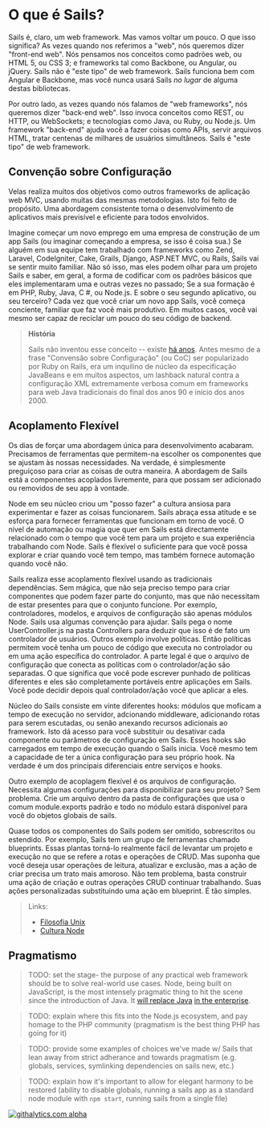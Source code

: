 # O que é Sails?

Sails é, claro, um web framework. Mas vamos voltar um pouco. O que isso significa? As vezes quando nos referimos a "web", nós queremos dizer "front-end web". Nós pensamos nos conceitos como padrões web, ou HTML 5, ou CSS 3; e frameworks tal como Backbone, ou Angular, ou jQuery. Sails não é "este tipo" de web framework. Sails funciona bem com Angular e Backbone, mas você nunca usará Sails _no lugar_ de alguma destas bibliotecas.

Por outro lado, as vezes quando nós falamos de "web frameworks", nós queremos dizer "back-end web". Isso invoca conceitos como REST, ou HTTP, ou WebSockets; e tecnologias como Java, ou Ruby, ou Node.js. Um framework "back-end" ajuda você a fazer coisas como APIs, servir arquivos HTML, tratar centenas de milhares de usuários simultâneos. Sails é "este tipo" de web framework.


## Convenção sobre Configuração

Velas realiza muitos dos objetivos como outros frameworks de aplicação web MVC, usando muitas das mesmas metodologias. Isto foi feito de propósito. Uma abordagem consistente torna o desenvolvimento de aplicativos mais previsível e eficiente para todos envolvidos.

Imagine começar um novo emprego em uma empresa de construção de um app Sails (ou imaginar começando a empresa, se isso é coisa sua.) Se alguém em sua equipe tem trabalhado com frameworks como Zend, Laravel, CodeIgniter, Cake, Grails, Django, ASP.NET MVC, ou Rails, Sails vai se sentir muito familiar. Não só isso, mas eles podem olhar para um projeto Sails e saber, em geral, a forma de codificar com os padrões básicos que eles implementaram uma e outras vezes no passado; Se a sua formação é em PHP, Ruby, Java, C #, ou Node.js. E sobre o seu segundo aplicativo, ou seu terceiro? Cada vez que você criar um novo app Sails, você começa conciente, familiar que faz você mais produtivo. Em muitos casos, você vai mesmo ser capaz de reciclar um pouco do seu código de backend.

> **História**
>
> Sails não inventou esse conceito -- existe [há anos](https://en.wikipedia.org/wiki/Convention_over_configuration). Antes mesmo de a frase "Convensão sobre Configuração" (ou CoC) ser popularizado por Ruby on Rails, era um inquilino de núcleo da especificação JavaBeans e em muitos aspectos, um lashback natural contra a configuração XML extremamente verbosa comum em frameworks para web Java tradicionais do final dos anos 90 e início dos anos 2000.

## Acoplamento Flexível

Os dias de forçar uma abordagem única para desenvolvimento acabaram. Precisamos de ferramentas que permitem-na escolher os componentes que se ajustam às nossas necessidades. Na verdade, é simplesmente preguiçoso para criar as coisas de outra maneira. A abordagem de Sails está a componentes acoplados livremente, para que possam ser adicionado ou removidos de seu app à vontade.

Node em seu núcleo criou um "posso fazer" a cultura ansiosa para experimentar e fazer as coisas funcionarem. Sails abraça essa atitude e se esforça para fornecer ferramentas que funcionam em torno de você. O nível de automação ou magia que quer em Sails está directamente relacionado com o tempo que você tem para um projeto e sua experiência trabalhando com Node. Sails é flexível o suficiente para que você possa explorar e criar quando você tem tempo, mas também fornece automação quando você não.

Sails realiza esse acoplamento flexível usando as tradicionais dependências. Sem mágica, que não seja preciso tempo para criar componentes que podem fazer parte do conjunto, mas que não necessitam de estar presentes para que o conjunto funcione. Por exemplo, controladores, modelos, e arquivos de configuração são apenas módulos Node. Sails usa algumas convenção para ajudar. Sails pega o nome UserController.js na pasta Controllers para deduzir que isso é de fato um controlador de usuários. Outros exemplo involve políticas. Então políticas permitem você tenha um pouco de código que executa no controlador ou em uma ação específica do controlador. A parte legal é que o arquivo de configuração que conecta as políticas com o controlador/ação são separadas. O que significa que você pode escrever punhado de políticas diferentes e eles são completamente portáveis entre aplicações em Sails. Você pode decidir depois qual controlador/ação você que aplicar a eles.

Núcleo do Sails consiste em vinte diferentes hooks: módulos que moficam a tempo de execução no servidor, adcionando middleware, adicionando rotas para serem escutadas, ou senão anexando recursos adicionais ao framework. Isto dá acesso para você substituir ou desativar cada componente ou parâmetros de configuração em Sails. Esses hooks são carregados em tempo de execução quando o Sails inicia. Você mesmo tem a capacidade de ter a única configuração para seu próprio hook. Na verdade é um dos principais diferenciais entre serviços e hooks.

Outro exemplo de acoplagem flexível é os arquivos de configuração. Necessita algumas configurações para disponibilizar para seu projeto? Sem problema. Crie um arquivo dentro da pasta de configurações que usa o comum module.exports padrão e todo no módulo estará disponível para você do objetos globais de sails.

Quase todos os componentes do Sails podem ser omitido, sobrescritos ou estendido. Por exemplo, Sails tem um grupo de ferramentas chamado blueprints. Essas plantas torná-lo realmente fácil de levantar um projeto e execução no que se refere a rotas e operações de CRUD. Mas suponha que você deseja usar operações de leitura, atualizar e exclusão, mas a ação de criar precisa um trato mais amoroso. Não tem problema, basta construir uma ação de criação e outras operações CRUD continuar trabalhando. Suas ações personalizadas substituindo uma ação em blueprint. É tão simples.

> Links:
> + [Filosofia Unix](http://blog.izs.me/post/48281998870/unix-philosophy-and-node-js)
> + [Cultura Node](https://blog.nodejitsu.com/the-nodejs-philosophy/)


## Pragmatismo

> TODO: set the stage- the purpose of any practical web framework should be to solve real-world use cases.  Node, being built on JavaScript, is the most intensely pragmatic thing to hit the scene since the introduction of Java.  It [will replace Java](http://readwrite.com/2013/08/09/why-javascript-will-become-the-dominant-programming-language-of-the-enterprise) [in the enterprise](http://blog.appfog.com/node-js-is-taking-over-the-enterprise-whether-you-like-it-or-not/).

> TODO: explain where this fits into the Node.js ecosystem, and pay homage to the PHP community (pragmatism is the best thing PHP has going for it)

> TODO: provide some examples of choices we've made w/ Sails that lean away from strict adherance and towards pragmatism (e.g. globals, services, symlinking dependencies on sails new, etc.)

> TODO: explain how it's important to allow for elegant harmony to be restored (ability to disable globals, running a sails app as a standard node module with `npm start`, running sails from a single file)



<!--
## The MVC Architecture
Sails implements the aforementioned Model, View, Controller (MVC) architecture for Node.js. You can learn more about MVC <a href="https://docs.djangoproject.com/en/dev/faq/general/#django-appears-to-be-a-mvc-framework-but-you-call-the-controller-the-view-and-the-view-the-template-how-come-you-don-t-use-the-standard-names">here</a>, <a href="http://symfony.com/legacy/doc/askeet/1_0/en/3">here</a>, and <a href="http://guides.rubyonrails.org/getting_started.html#the-mvc-architecture">here</a>, but the tl;dr is that it's the really awesome, industry-standard way of doing things for modern web apps.
If you're wondering if Sails is a "proper MVC", you're probably right! It wasn’t made to mimic Django, Zend, or Rails; it was made to resemble the MVC architecture we’re used to while still unlocking the features necessary to leverage the unique advantages of Node.js: seamless WebSockets support, advanced memory management using streams, and composable, data-driven APIs using the powerful concept of chainable middleware from Connect/Express.
-->



<!--
## With a Modern Twist
Sails does a few things other MVC frameworks can't do:


### Socket.io / Realtime / WebSockets
Sails supports transport agnostic routing, which allows your controllers/policies to automatically handle Socket.io / WebSocket messages.  In the past, you'd have to maintain a separate code base to make that happen. This makes it much easier to add pubsub features, in particular the server-originated or 'comet' notifications you need for realtime apps, realtime analytics dashboards, and multiplayer games.

### Performance
Node has fantastic performance. Specifically, we've had some great results using 4 EC2 small servers to scale Sails to 10,000 concurrent connections.  In that case, the bottleneck was actually our test client.  Sails users have reported getting about 9k concurrent connections on one EC2 medium server.

+ Built-in support for Redis session store, and Redis MQ for reverse pubsub routing

### Node.js
Node.js is the fastest-growing, all-javascript solution to <a href="https://www.youtube.com/watch?v=jo_B4LTHi3I">server-side development</a>. Writing your code in one language on the front-end and back-end means less context-shifting, faster development, and better apps.

### Express
Sails's controllers and policies are really just [Express](https://github.com/expressjs/) middleware. This means your Sails app logic is interoperable with existing Express apps, and vice versa

+ Supports the existing ecosystem of Express middleware

### REST Blueprints
  + Automatically generated JSON API for manipulating models (You don't have to write any backend code to build simple CRUD apps)
  + Automatic route bindings for your controller actions

### Built-in support for controller/action-level middleware mappings of:
  + Authentication logic
  + Role-based access control
  + Custom policies (e.g. file storage quotas)


## Convenience features for front-end developers
If you are developing an HTML/CSS front-end powered by Sails, there are some other convenience features we've included that might help you out.

### Support for Grunt
As of Sails v0.9, all new projects come with a Gruntfile. Grunt is to Node.js as mvn/ant is to Java, or as rake is to Ruby. It has a strong, supportive community, and a wide array of plugins and build tools. Adding support for your favorite template engine or css/js preprocessor is as easy as modifying your project's Gruntfile

### Asset bundling
Sails bundles support for LESS and JST templates

  + If you use the `--linker` option when creating your new project, your assets will be automatically bundled up and included in your layout HTML
  + Front-end support for SASS, Handlebars, CoffeeScript, Stylus, TypeScript, etc. is as easy as modifying your app's Gruntfile
  + In production mode, Sails will also minify and concatenate your assets
  + If you need to take web performance even further (this comes up for mobile web apps in particular), you can run `sails build` to output a CDN-ready snapshot of your apps assets

### PhoneGap, Chrome extensions, and SPA-friendliness
  + `sails build` spits out a ready-to-deploy `www` directory for use in all of the sorts of places where you need indepenedent, API-driven front-end code
  + Sails has easy-to-use CORS integration
  + Built-in support for cross-site request forgery (CSRF) protection, with a handy token-based option for single-page apps



## Finally, a note for UX-focused guys/gals
> ####From one geek to another:

> I work on a lot of web and mobile apps with our team at <a href="http://balderdash.co">Balderdash</a>.  More than ever before, it's important that your applications not only work, but look and feel awesome.
I originally built Sails to tackle these sorts of API-driven, front-end heavy projects for our startup and enterprise clients.  Since then, top-notch experiences have become industry standard (typically using Backbone, Angular, Ember, Knockout, etc.)
Reducing the amount of time and energy you spend on your app's server code allows you to spend more time focusing on cool features.  The easier your backend code is to write and maintain, the more nimble you can be.  The more nimble you are, the more adaptable your project can be to your users' needs, and the faster you respond to bug fixes.  The more adaptable you are... you get the idea!


-->

[![githalytics.com alpha](https://cruel-carlota.pagodabox.com/8acf2fc2ca0aca8a3018e355ad776ed7 "githalytics.com")](http://githalytics.com/balderdashy/sails/wiki/what_is_sails)


<docmeta name="uniqueID" value="WhatIsSails126387">
<docmeta name="displayName" value="What Is Sails">
